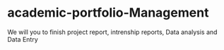 # academic-portfolio-Management
We will you to finish project report, intrenship reports, Data analysis and Data Entry
